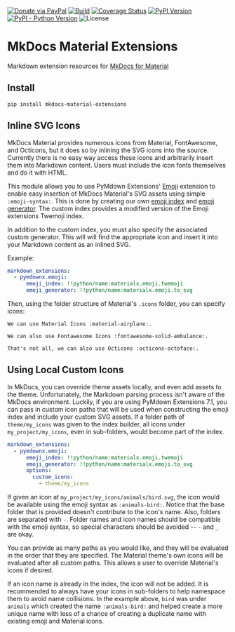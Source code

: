 [![Donate via PayPal][donate-image]][donate-link]
[![Build][github-ci-image]][github-ci-link]
[![Coverage Status][codecov-image]][codecov-link]
[![PyPI Version][pypi-image]][pypi-link]
[![PyPI - Python Version][python-image]][pypi-link]
![License][license-image-mit]
# MkDocs Material Extensions

Markdown extension resources for [MkDocs for Material][mkdocs-material]

## Install

```
pip install mkdocs-material-extensions
```

## Inline SVG Icons

MkDocs Material provides numerous icons from Material, FontAwesome, and Octicons, but it does so by inlining the SVG
icons into the source. Currently there is no easy way access these icons and arbitrarily insert them into Markdown
content. Users must include the icon fonts themselves and do it with HTML.

This module allows you to use PyMdown Extensions' [Emoji][emoji] extension to enable easy insertion of MkDocs Material's
SVG assets using simple `:emoji-syntax:`.  This is done by creating our own [emoji index][emoji-index] and
[emoji generator][emoji-generator]. The custom index provides a modified version of the Emoji extensions Twemoji
index.

In addition to the custom index, you must also specify the associated custom generator. This will will find the
appropriate icon and insert it into your Markdown content as an inlined SVG.

Example:

```yaml
markdown_extensions:
  - pymdownx.emoji:
      emoji_index: !!python/name:materialx.emoji.twemoji
      emoji_generator: !!python/name:materialx.emoji.to_svg
```

Then, using the folder structure of Material's `.icons` folder, you can specify icons:

```
We can use Material Icons :material-airplane:.

We can also use Fontawesome Icons :fontawesome-solid-ambulance:.

That's not all, we can also use Octicons :octicons-octoface:.
```

## Using Local Custom Icons

In MkDocs, you can override theme assets locally, and even add assets to the theme. Unfortunately, the Markdown parsing
process isn't aware of the MkDocs environment. Luckily, if you are using PyMdown Extensions 7.1, you can pass in custom
icon paths that will be used when constructing the emoji index and include your custom SVG assets. If a folder path of
`theme/my_icons` was given to the index builder, all icons under `my_project/my_icons`, even in sub-folders, would
become part of the index.

```yaml
markdown_extensions:
  - pymdownx.emoji:
      emoji_index: !!python/name:materialx.emoji.twemoji
      emoji_generator: !!python/name:materialx.emoji.to_svg
      options:
        custom_icons:
          - theme/my_icons
```

If given an icon at `my_project/my_icons/animals/bird.svg`, the icon would be available using the emoji syntax as
`:animals-bird:`. Notice that the base folder that is provided doesn't contribute to the icon's name. Also, folders
are separated with `-`. Folder names and icon names should be compatible with the emoji syntax, so special characters
should be avoided -- `-` and `_` are okay.

You can provide as many paths as you would like, and they will be evaluated in the order that they are specified. The
Material theme's own icons will be evaluated after all custom paths. This allows a user to override Material's icons if
desired.

If an icon name is already in the index, the icon will not be added. It is recommended to always have your icons in
sub-folders to help namespace them to avoid name collisions. In the example above, `bird` was under `animals` which
created the name `:animals-bird:` and helped create a more unique name with less of a chance of creating a duplicate
name with existing emoji and Material icons.

[emoji]: https://facelessuser.github.io/pymdown-extensions/extensions/emoji/
[emoji-index]: https://facelessuser.github.io/pymdown-extensions/extensions/emoji/#custom-emoji-indexes
[emoji-generator]: https://facelessuser.github.io/pymdown-extensions/extensions/emoji/#custom-emoji-generators
[mkdocs-material]: https://github.com/squidfunk/mkdocs-material

[donate-image]: https://img.shields.io/badge/Donate-PayPal-3fabd1?logo=paypal
[donate-link]: https://www.paypal.me/facelessuser
[github-ci-image]: https://github.com/facelessuser/mkdocs-material-extensions/workflows/build/badge.svg
[github-ci-link]: https://github.com/facelessuser/mkdocs-material-extensions/actions?workflow=build
[discord-image]: https://img.shields.io/discord/678289859768745989?logo=discord&logoColor=aaaaaa&color=mediumpurple&labelColor=333333
[discord-link]: https://discord.gg/fqQ7ypS
[codecov-image]: https://img.shields.io/codecov/c/github/facelessuser/mkdocs-material-extensions/master.svg?logo=codecov&logoColor=aaaaaa&labelColor=333333
[codecov-link]: https://codecov.io/github/facelessuser/mkdocs-material-extensions
[pypi-image]: https://img.shields.io/pypi/v/mkdocs-material-extensions.svg?logo=pypi&logoColor=aaaaaa&labelColor=333333
[pypi-link]: https://pypi.python.org/pypi/mkdocs-material-extensions
[python-image]: https://img.shields.io/pypi/pyversions/mkdocs-material-extensions?logo=python&logoColor=aaaaaa&labelColor=333333
[license-image-mit]: https://img.shields.io/badge/license-MIT-blue.svg?labelColor=333333
